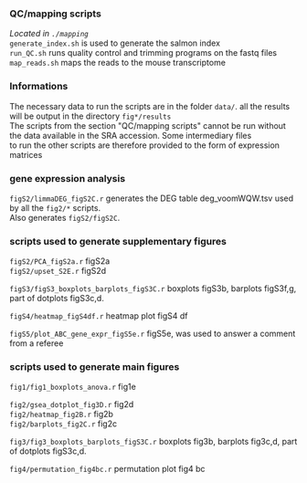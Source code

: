 ### QC/mapping scripts
*Located in `./mapping`*  
`generate_index.sh` is used to generate the salmon index  
`run_QC.sh`  runs quality control and trimming programs on the fastq files  
`map_reads.sh` maps the reads to the mouse transcriptome  

### Informations
The necessary data to run the scripts are in the folder `data/`. all the results will be output in the directory `fig*/results`  
The scripts from the section "QC/mapping scripts" cannot be run without the data available in the SRA accession. Some intermediary files  
to run the other scripts are therefore provided to the form of expression matrices  

### gene expression analysis
`figS2/limmaDEG_figS2C.r` generates the DEG table deg_voomWQW.tsv used by all the `fig2/*` scripts.  
Also generates `figS2/figS2C`.  

### scripts used to generate supplementary figures
`figS2/PCA_figS2a.r` figS2a  
`figS2/upset_S2E.r` figS2d  

`figS3/figS3_boxplots_barplots_figS3C.r` boxplots figS3b, barplots figS3f,g, part of dotplots figS3c,d.  

`figS4/heatmap_figS4df.r` heatmap plot figS4 df

`figS5/plot_ABC_gene_expr_figS5e.r` figS5e, was used to answer a comment from a referee  

### scripts used to generate main figures
`fig1/fig1_boxplots_anova.r` fig1e  

`fig2/gsea_dotplot_fig3D.r` fig2d  
`fig2/heatmap_fig2B.r` fig2b  
`fig2/barplots_fig2C.r` fig2c  

`fig3/fig3_boxplots_barplots_figS3C.r` boxplots fig3b, barplots fig3c,d, part of dotplots figS3c,d.  

`fig4/permutation_fig4bc.r` permutation plot fig4 bc
